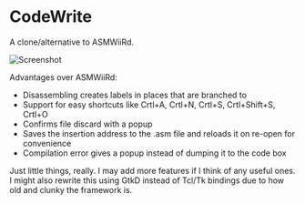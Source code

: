 # CodeWrite
A clone/alternative to ASMWiiRd.

![Screenshot](https://i.imgur.com/hDaJVYU.png)

Advantages over ASMWiiRd:
* Disassembling creates labels in places that are branched to 
* Support for easy shortcuts like Crtl+A, Crtl+N, Crtl+S, Crtl+Shift+S, Crtl+O
* Confirms file discard with a popup
* Saves the insertion address to the .asm file and reloads it on re-open for convenience
* Compilation error gives a popup instead of dumping it to the code box

Just little things, really. I may add more features if I think of any useful ones. I might also rewrite this using GtkD instead of Tcl/Tk bindings due to how old and clunky the framework is.
